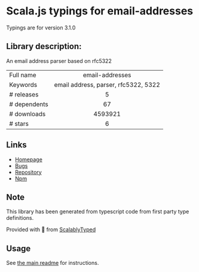
# Scala.js typings for email-addresses

Typings are for version 3.1.0

## Library description:
An email address parser based on rfc5322

|                    |                 |
| ------------------ | :-------------: |
| Full name          | email-addresses |
| Keywords           | email address, parser, rfc5322, 5322 |
| # releases         | 5 |
| # dependents       | 67 |
| # downloads        | 4593921 |
| # stars            | 6 |

## Links
- [Homepage](https://github.com/jackbearheart/email-addresses)
- [Bugs](https://github.com/jackbearheart/email-addresses/issues)
- [Repository](https://github.com/jackbearheart/email-addresses)
- [Npm](https://www.npmjs.com/package/email-addresses)
    


## Note
This library has been generated from typescript code from first party type definitions.

Provided with :purple_heart: from [ScalablyTyped](https://github.com/oyvindberg/ScalablyTyped)

## Usage
See [the main readme](../../readme.md) for instructions.


